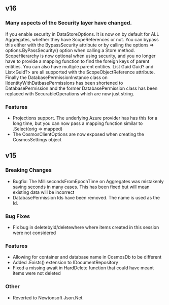 
##  v16

### Many aspects of the Security layer have changed.
If you enable security in DataStoreOptions. It is now on by default for ALL Aggregates, whether they have ScopeReferences or not.
You can bypass this either with the BypassSecurity attribute or by calling the options => options.ByPassSecurity() option when calling a Store method.
ScopeHierarchy is now optional when using security, and you no longer have to provide a mapping function to find the foreign keys of parent entities.
You can also have multiple parent entities. List<Guid> Guid Guid? and List<Guid?> are all supported with the ScopeObjectReference attribute.
Finally the DatabasePermissionInstance class on IIdentityWithDatbasePermissions has been shortened to DatabasePermission and the former DatabasePermission
class has been replaced with SecurableOperations which are now just string.

### Features
- Projections support. The underlying Azure provider has has this for a long time, but you can now pass a mapping function similar to .Select(orig => mapped)
- The CosmosClientOptions are now exposed when creating the CosmosSettings object 

## v15

### Breaking Changes
- Bugfix: The MillisecondsFromEpochTime on Aggregates was mistakenly saving seconds in many cases. This has been fixed but will mean existing data will be incorrect
- DatabasePermission Ids have been removed. The name is used as the Id.
### Bug Fixes
- Fix bug in deletebyid/deletewhere where items created in this session were not considered
### Features
- Allowing for container and database name in CosmosDb to be different
- Added .Exists() extension to IDocumentRepository
- Fixed a missing await in HardDelete function that could have meant items were not deleted
### Other
- Reverted to Newtonsoft Json.Net
